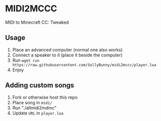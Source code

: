 # MIDI2MCCC

MIDI to Minecraft CC: Tweaked

## Usage

1. Place an advanced computer (normal one also works)
2. Connect a speaker to it (place it beside the computer)
3. Run `wget run https://raw.githubusercontent.com/SollyBunny/midi2mccc/player.lua`
4. Enjoy

## Adding custom songs

1. Fork or otherwise host this repo
1. Place song in `midi/`
2. Run "./allmidi2mdmc"
3. Update `URL` in `player.lua`

